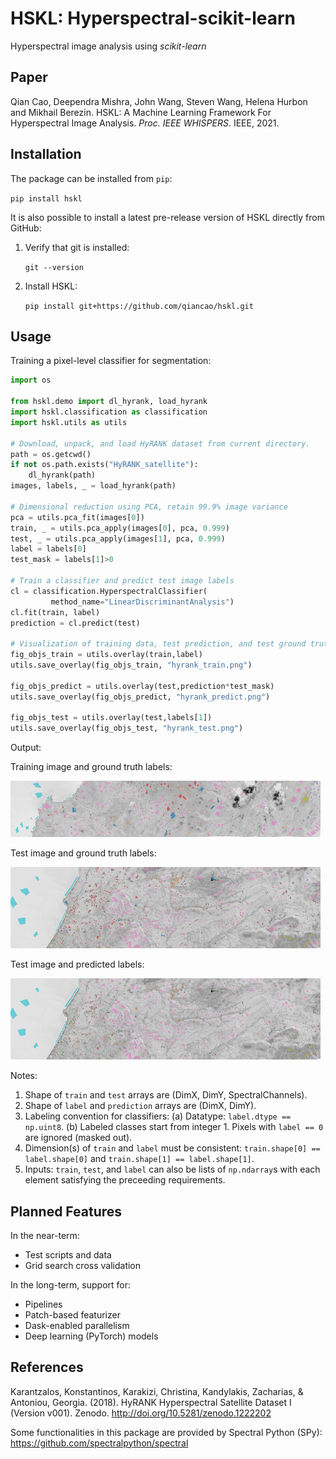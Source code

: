 # HSKL: Hyperspectral-scikit-learn

Hyperspectral image analysis using *scikit-learn*

## Paper

Qian Cao, Deependra Mishra, John Wang, Steven Wang, Helena Hurbon and Mikhail Berezin. HSKL:  A Machine Learning Framework For Hyperspectral Image Analysis. *Proc. IEEE WHISPERS*. IEEE, 2021.

## Installation

The package can be installed from `pip`:

`pip install hskl`

It is also possible to install a latest pre-release version of HSKL directly from GitHub:

1. Verify that git is installed:

    `git --version`

2. Install HSKL:

    `pip install git+https://github.com/qiancao/hskl.git`

## Usage

Training a pixel-level classifier for segmentation:

```python
import os

from hskl.demo import dl_hyrank, load_hyrank
import hskl.classification as classification
import hskl.utils as utils

# Download, unpack, and load HyRANK dataset from current directory.
path = os.getcwd()
if not os.path.exists("HyRANK_satellite"):
    dl_hyrank(path)    
images, labels, _ = load_hyrank(path)

# Dimensional reduction using PCA, retain 99.9% image variance
pca = utils.pca_fit(images[0])
train, _ = utils.pca_apply(images[0], pca, 0.999)
test, _ = utils.pca_apply(images[1], pca, 0.999)
label = labels[0]
test_mask = labels[1]>0

# Train a classifier and predict test image labels
cl = classification.HyperspectralClassifier(
         method_name="LinearDiscriminantAnalysis")
cl.fit(train, label)
prediction = cl.predict(test)

# Visualization of training data, test prediction, and test ground truth
fig_objs_train = utils.overlay(train,label)
utils.save_overlay(fig_objs_train, "hyrank_train.png")

fig_objs_predict = utils.overlay(test,prediction*test_mask)
utils.save_overlay(fig_objs_predict, "hyrank_predict.png")

fig_objs_test = utils.overlay(test,labels[1])
utils.save_overlay(fig_objs_test, "hyrank_test.png")
```
Output:

Training image and ground truth labels:

![Training](https://raw.githubusercontent.com/qiancao/hskl/main/examples/hyrank_train.png)

Test image and ground truth labels:

![Testing Ground Truth](https://raw.githubusercontent.com/qiancao/hskl/main/examples/hyrank_test.png)

Test image and predicted labels:

![Testing Prediction](https://raw.githubusercontent.com/qiancao/hskl/main/examples/hyrank_predict.png)

Notes:
1. Shape of `train` and `test` arrays are (DimX, DimY, SpectralChannels).
2. Shape of `label` and `prediction` arrays are (DimX, DimY).
3. Labeling convention for classifiers:
         (a) Datatype: `label.dtype == np.uint8`.
         (b) Labeled classes start from integer 1. Pixels with `label == 0` are ignored (masked out).
5. Dimension(s) of `train` and `label` must be consistent: `train.shape[0] == label.shape[0]` and `train.shape[1] == label.shape[1]`.
6. Inputs: `train`, `test`, and `label` can also be lists of `np.ndarray`s with each element satisfying the preceeding requirements.

## Planned Features

In the near-term:
* Test scripts and data
* Grid search cross validation

In the long-term, support for:
* Pipelines
* Patch-based featurizer
* Dask-enabled parallelism
* Deep learning (PyTorch) models

## References

Karantzalos, Konstantinos, Karakizi, Christina, Kandylakis, Zacharias, & Antoniou, Georgia. (2018). HyRANK Hyperspectral Satellite Dataset I (Version v001). Zenodo. http://doi.org/10.5281/zenodo.1222202

Some functionalities in this package are provided by Spectral Python (SPy): https://github.com/spectralpython/spectral
